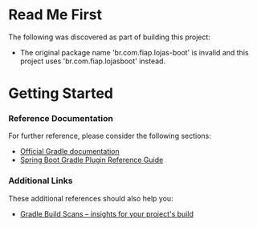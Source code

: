# Read Me First
The following was discovered as part of building this project:

* The original package name 'br.com.fiap.lojas-boot' is invalid and this project uses 'br.com.fiap.lojasboot' instead.

# Getting Started

### Reference Documentation
For further reference, please consider the following sections:

* [Official Gradle documentation](https://docs.gradle.org)
* [Spring Boot Gradle Plugin Reference Guide](https://docs.spring.io/spring-boot/docs/2.1.17.RELEASE/gradle-plugin/reference/html/)

### Additional Links
These additional references should also help you:

* [Gradle Build Scans – insights for your project's build](https://scans.gradle.com#gradle)

